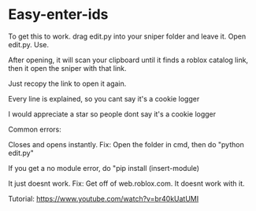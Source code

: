 # Easy-enter-ids
To get this to work. drag edit.py into your sniper folder and leave it.
Open edit.py.
Use.

After opening, it will scan your clipboard until it finds a roblox catalog link, then it open the sniper with that link.

Just recopy the link to open it again.

Every line is explained, so you cant say it's a cookie logger

I would appreciate a star so people dont say it's a cookie logger


Common errors: 

Closes and opens instantly. Fix: Open the folder in cmd, then do "python edit.py"

If you get a no module error, do "pip install (insert-module)

It just doesnt work. Fix: Get off of web.roblox.com. It doesnt work with it.


Tutorial: https://www.youtube.com/watch?v=br40kUatUMI
